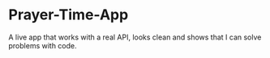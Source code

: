 # Prayer-Time-App
A live app that works with a real API, looks clean and shows that I can solve problems with code.
